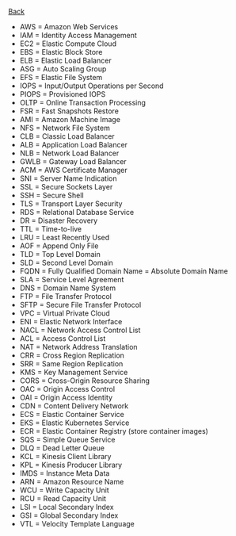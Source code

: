 [Back](./AWS.md)

- AWS = Amazon Web Services
- IAM = Identity Access Management
- EC2 = Elastic Compute Cloud
- EBS = Elastic Block Store
- ELB = Elastic Load Balancer
- ASG = Auto Scaling Group
- EFS = Elastic File System
- IOPS = Input/Output Operations per Second
- PIOPS = Provisioned IOPS
- OLTP = Online Transaction Processing
- FSR = Fast Snapshots Restore
- AMI = Amazon Machine Image
- NFS = Network File System
- CLB = Classic Load Balancer
- ALB = Application Load Balancer
- NLB = Network Load Balancer
- GWLB = Gateway Load Balancer
- ACM = AWS Certificate Manager
- SNI = Server Name Indication
- SSL = Secure Sockets Layer
- SSH = Secure Shell
- TLS = Transport Layer Security
- RDS = Relational Database Service
- DR = Disaster Recovery
- TTL = Time-to-live
- LRU = Least Recently Used
- AOF = Append Only File
- TLD = Top Level Domain
- SLD = Second Level Domain
- FQDN = Fully Qualified Domain Name = Absolute Domain Name
- SLA = Service Level Agreement
- DNS = Domain Name System
- FTP = File Transfer Protocol
- SFTP = Secure File Transfer Protocol
- VPC = Virtual Private Cloud
- ENI = Elastic Network Interface
- NACL = Network Access Control List
- ACL = Access Control List
- NAT = Network Address Translation
- CRR = Cross Region Replication
- SRR = Same Region Replication
- KMS = Key Management Service
- CORS = Cross-Origin Resource Sharing
- OAC = Origin Access Control
- OAI = Origin Access Identity
- CDN = Content Delivery Network
- ECS = Elastic Container Service
- EKS = Elastic Kubernetes Service
- ECR = Elastic Container Registry (store container images)
- SQS = Simple Queue Service
- DLQ = Dead Letter Queue
- KCL = Kinesis Client Library
- KPL = Kinesis Producer Library
- IMDS = Instance Meta Data
- ARN = Amazon Resource Name
- WCU = Write Capacity Unit
- RCU = Read Capacity Unit
- LSI = Local Secondary Index
- GSI = Global Secondary Index
- VTL = Velocity Template Language
